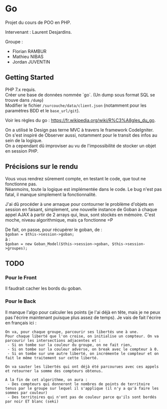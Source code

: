 # Go
Projet du cours de POO en PHP.

Intervenant : Laurent Desjardins.

Groupe :
- Florian RAMBUR
- Mathieu NIBAS
- Jordan JUVENTIN

## Getting Started
PHP 7.x requis.  
Créer une base de données nommée \`go\`. (Un dump sous format SQL se trouve dans `/dump`)  
Modifier le fichier `/surcouche/data/client.json` (notamment pour les paramètres BDD et le `base_url/git`).  
  
Voir les règles du go : https://fr.wikipedia.org/wiki/R%C3%A8gles_du_go.  
  
On a utilisé le Design pas terne MVC à travers le framework CodeIgniter.  
On s'est inspiré de Observer aussi, notamment pour le transit des infos au sein de la logique.  
On a cependant dû improviser au vu de l'impossibilité de stocker un objet en session PHP.

## Précisions sur le rendu
Vous vous rendrez sûrement compte, en testant le code, que tout ne fonctionne pas.  
Néanmoins, toute la logique est implémentée dans le code. Le bug n'est pas fatal, il manque simplement la fonctionnalité.  
  
J'ai dû procéder à une arnaque pour contourner le problème d'objets en session en faisant, simplement, une nouvelle instance de Goban à chaque appel AJAX à partir de 2 arrays qui, leux, sont stockés en mémoire. C'est moche, niveau algorithmique, mais ça fonctionne =P  
  
De fait, on passe, pour récupérer le goban, de :  
	`$goban = $this->session->goban;`  
à :  
	`$goban = new Goban_Model($this->session->goban, $this->session->groupes);`

## TODO
### Pour le Front
Il faudrait cacher les bords du goban.

### Pour le Back

Il manque l'algo pour calculer les points (je l'ai déjà en tête, mais je ne peux pas l'écrire maintenant puisque plus assez de temps). Je vais de fait l'écrire en français ici :  
  
```
On va, pour chaque groupe, parcourir ses libertés une à une.  
Pour chaque liberté que l'on croise, on initialise un compteur. On va parcourir les intersections adjacentes et :  
 - Si on tombe sur la couleur du groupe, on ne fait rien,
 - Si on tombe sur la couleur adverse, on break avec le compteur à 0.
 - Si on tombe sur une autre liberté, on incrémente le compteur et on fait le même traitement sur cette liberté.
  
On va sauter les libertés qui ont déjà été parcourues avec ces appels et retourner la somme des compteurs obtenus.  
  
A la fin de cet algorithme, on aura :
 - Des compteurs qui donneront le nombres de points de territoire tenus par le groupe sur lequel il s'applique (il n'y a qu'à faire les sommes par couleur)
 - Des territoires qui n'ont pas de couleur parce qu'ils sont bordés par noir ET blanc (seki)
```